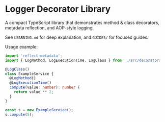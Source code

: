 # Logger Decorator Library

A compact TypeScript library that demonstrates method & class decorators, metadata reflection, and AOP-style logging.

See `LEARNING.md` for deep explanation, and `GUIDES/` for focused guides.

Usage example:

```ts
import 'reflect-metadata';
import { LogMethod, LogExecutionTime, LogClass } from './src/decorators';

@LogClass()
class ExampleService {
  @LogMethod()
  @LogExecutionTime()
  compute(value: number): number {
    return value ** 2;
  }
}

const s = new ExampleService();
s.compute(5);
```
